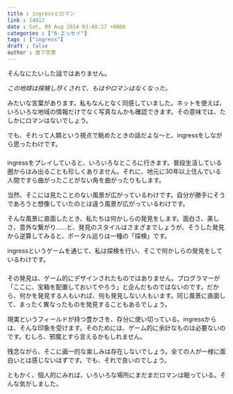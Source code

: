 ```yaml
---
title : ingressとロマン
link : 14012
date : Sat, 09 Aug 2014 03:48:27 +0000
categories : ["6-エッセイ"]
tags : ["ingress"]
draft : false
author : 倉下忠憲
---
```


そんなにたいした話ではありません。

<em>この地球は探検し尽くされて、もはやロマンはなくなった。</em>

みたいな言葉があります。私もなんとなく同感していました。ネットを使えば、いろいろな地域の情報だけでなく写真なんかも確認できます。その意味では、たしかにロマンはないでしょう。

でも、それって人類という視点で眺めたときの話だよな〜と、ingressをしながら思ったわけです。

<H3></H3>

ingressをプレイしていると、いろいろなところに行きます。普段生活している圈からはみ出ることも珍しくありません。それに、地元に30年以上住んでいる人間ですら曲がったことがない角を曲がったりもします。

当然、そこには見たことのない風景が広がっているわけです。自分が勝手にそうであろうと想像していたのとは違う風景が広がっているわけです。

そんな風景に直面したとき、私たちは何かしらの発見をします。面白さ、美しさ、意外な繋がり……と、発見のスタイルはさまざまでしょうが、そうした発見から逆算してみると、ポータル巡りは一種の「探検」です。

ingressというゲームを通じて、私は探検を行い、そこで何かしらの発見をしているわけです。

<H3></H3>

その発見は、ゲーム的にデザインされたものではありません。プログラマーが「ここに、宝箱を配置しておいてやろう」と企んだものではないのです。だから、何かを発見する人もいれば、何も発見しない人もいます。同じ風景に直面して、まったく異なったものを発見することもあるでしょう。

現実というフィールドが持つ豊かさを、存分に使い切っている。ingressからは、そんな印象を受けます。そのためには、ゲーム的に余計なものは必要ないのです。むしろ、邪魔とすら言えるかもしれません。

残念ながら、そこに画一的な楽しみは存在しないでしょう。全ての人が一様に面白いとは感じないはずです。でも、それで良いのでしょう。

ともかく、個人的にみれば、いろいろな場所にまだまだロマンは眠っている。そんな気がしました。